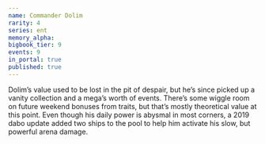 ```yaml
---
name: Commander Dolim
rarity: 4
series: ent
memory_alpha:
bigbook_tier: 9
events: 9
in_portal: true
published: true
---
```


Dolim’s value used to be lost in the pit of despair, but he’s since picked up a vanity collection and a mega’s worth of events. There’s some wiggle room on future weekend bonuses from traits, but that’s mostly theoretical value at this point. Even though his daily power is abysmal in most corners, a 2019 dabo update added two ships to the pool to help him activate his slow, but powerful arena damage.
